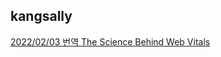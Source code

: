 <h2>kangsally</h2><a href="https://www.notion.so/study66/22-02-03-The-Science-Behind-Web-Vitals-522c6e1f426c4abc8ee0940b3891b002">2022/02/03 번역 The Science Behind Web Vitals</a>